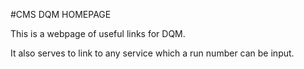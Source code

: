 #CMS DQM HOMEPAGE

This is a webpage of useful links for DQM.

It also serves to link to any service which a run number can be input.
